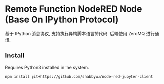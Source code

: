 Remote Function NodeRED Node (Base On IPython Protocol)
=============================

基于 IPython 消息协议, 支持执行异构脚本语言的代码. 后端使用 ZeroMQ 进行通讯.

Install
-------

Requires Python3 installed in the system. 

`npm install git+https://github.com/shabbywu/node-red-jupyter-client`
